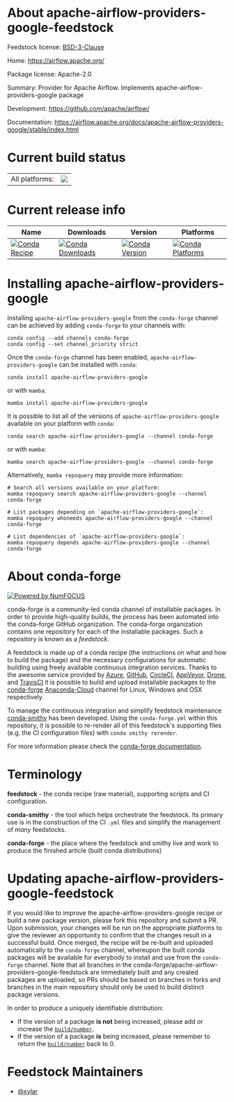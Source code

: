 About apache-airflow-providers-google-feedstock
===============================================

Feedstock license: [BSD-3-Clause](https://github.com/conda-forge/apache-airflow-providers-google-feedstock/blob/main/LICENSE.txt)

Home: https://airflow.apache.org/

Package license: Apache-2.0

Summary: Provider for Apache Airflow. Implements apache-airflow-providers-google package

Development: https://github.com/apache/airflow/

Documentation: https://airflow.apache.org/docs/apache-airflow-providers-google/stable/index.html

Current build status
====================


<table><tr><td>All platforms:</td>
    <td>
      <a href="https://dev.azure.com/conda-forge/feedstock-builds/_build/latest?definitionId=12049&branchName=main">
        <img src="https://dev.azure.com/conda-forge/feedstock-builds/_apis/build/status/apache-airflow-providers-google-feedstock?branchName=main">
      </a>
    </td>
  </tr>
</table>

Current release info
====================

| Name | Downloads | Version | Platforms |
| --- | --- | --- | --- |
| [![Conda Recipe](https://img.shields.io/badge/recipe-apache--airflow--providers--google-green.svg)](https://anaconda.org/conda-forge/apache-airflow-providers-google) | [![Conda Downloads](https://img.shields.io/conda/dn/conda-forge/apache-airflow-providers-google.svg)](https://anaconda.org/conda-forge/apache-airflow-providers-google) | [![Conda Version](https://img.shields.io/conda/vn/conda-forge/apache-airflow-providers-google.svg)](https://anaconda.org/conda-forge/apache-airflow-providers-google) | [![Conda Platforms](https://img.shields.io/conda/pn/conda-forge/apache-airflow-providers-google.svg)](https://anaconda.org/conda-forge/apache-airflow-providers-google) |

Installing apache-airflow-providers-google
==========================================

Installing `apache-airflow-providers-google` from the `conda-forge` channel can be achieved by adding `conda-forge` to your channels with:

```
conda config --add channels conda-forge
conda config --set channel_priority strict
```

Once the `conda-forge` channel has been enabled, `apache-airflow-providers-google` can be installed with `conda`:

```
conda install apache-airflow-providers-google
```

or with `mamba`:

```
mamba install apache-airflow-providers-google
```

It is possible to list all of the versions of `apache-airflow-providers-google` available on your platform with `conda`:

```
conda search apache-airflow-providers-google --channel conda-forge
```

or with `mamba`:

```
mamba search apache-airflow-providers-google --channel conda-forge
```

Alternatively, `mamba repoquery` may provide more information:

```
# Search all versions available on your platform:
mamba repoquery search apache-airflow-providers-google --channel conda-forge

# List packages depending on `apache-airflow-providers-google`:
mamba repoquery whoneeds apache-airflow-providers-google --channel conda-forge

# List dependencies of `apache-airflow-providers-google`:
mamba repoquery depends apache-airflow-providers-google --channel conda-forge
```


About conda-forge
=================

[![Powered by
NumFOCUS](https://img.shields.io/badge/powered%20by-NumFOCUS-orange.svg?style=flat&colorA=E1523D&colorB=007D8A)](https://numfocus.org)

conda-forge is a community-led conda channel of installable packages.
In order to provide high-quality builds, the process has been automated into the
conda-forge GitHub organization. The conda-forge organization contains one repository
for each of the installable packages. Such a repository is known as a *feedstock*.

A feedstock is made up of a conda recipe (the instructions on what and how to build
the package) and the necessary configurations for automatic building using freely
available continuous integration services. Thanks to the awesome service provided by
[Azure](https://azure.microsoft.com/en-us/services/devops/), [GitHub](https://github.com/),
[CircleCI](https://circleci.com/), [AppVeyor](https://www.appveyor.com/),
[Drone](https://cloud.drone.io/welcome), and [TravisCI](https://travis-ci.com/)
it is possible to build and upload installable packages to the
[conda-forge](https://anaconda.org/conda-forge) [Anaconda-Cloud](https://anaconda.org/)
channel for Linux, Windows and OSX respectively.

To manage the continuous integration and simplify feedstock maintenance
[conda-smithy](https://github.com/conda-forge/conda-smithy) has been developed.
Using the ``conda-forge.yml`` within this repository, it is possible to re-render all of
this feedstock's supporting files (e.g. the CI configuration files) with ``conda smithy rerender``.

For more information please check the [conda-forge documentation](https://conda-forge.org/docs/).

Terminology
===========

**feedstock** - the conda recipe (raw material), supporting scripts and CI configuration.

**conda-smithy** - the tool which helps orchestrate the feedstock.
                   Its primary use is in the construction of the CI ``.yml`` files
                   and simplify the management of *many* feedstocks.

**conda-forge** - the place where the feedstock and smithy live and work to
                  produce the finished article (built conda distributions)


Updating apache-airflow-providers-google-feedstock
==================================================

If you would like to improve the apache-airflow-providers-google recipe or build a new
package version, please fork this repository and submit a PR. Upon submission,
your changes will be run on the appropriate platforms to give the reviewer an
opportunity to confirm that the changes result in a successful build. Once
merged, the recipe will be re-built and uploaded automatically to the
`conda-forge` channel, whereupon the built conda packages will be available for
everybody to install and use from the `conda-forge` channel.
Note that all branches in the conda-forge/apache-airflow-providers-google-feedstock are
immediately built and any created packages are uploaded, so PRs should be based
on branches in forks and branches in the main repository should only be used to
build distinct package versions.

In order to produce a uniquely identifiable distribution:
 * If the version of a package **is not** being increased, please add or increase
   the [``build/number``](https://docs.conda.io/projects/conda-build/en/latest/resources/define-metadata.html#build-number-and-string).
 * If the version of a package **is** being increased, please remember to return
   the [``build/number``](https://docs.conda.io/projects/conda-build/en/latest/resources/define-metadata.html#build-number-and-string)
   back to 0.

Feedstock Maintainers
=====================

* [@xylar](https://github.com/xylar/)

